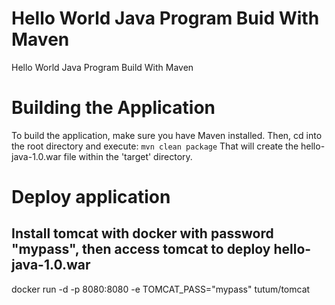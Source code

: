 # Hello World Java Program Buid With Maven
Hello World Java Program Build With Maven
# Building the Application
To build the application, make sure you have Maven installed. Then, cd into the root directory and execute:
<code>mvn clean package</code>
That will create the hello-java-1.0.war file within the 'target' directory.
# Deploy application
## Install tomcat with docker with password "mypass", then access tomcat to deploy hello-java-1.0.war
docker run -d -p 8080:8080 -e TOMCAT_PASS="mypass" tutum/tomcat

